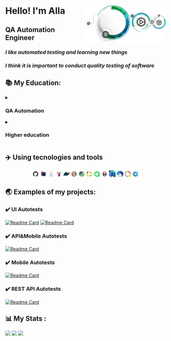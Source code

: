 <div id="header" align="left">
  <img width="50%" src="img/QA_LOGO.png" align="right">
	<h1>Hello!    I'm  Alla</h1>
	<h2>QA Automation Engineer</h2>
</div>

### _I like automated testing and learning new things_
### _I think it is important to conduct quality testing of software_
	

<!-- Education section -->
## :books: My Education:
<details>
	<summary><h3> QA Automation</h3> </summary>
	<details>
		<summary> <h4>CERTIFICATE <i> OA Automation Engineer </i> </h4> </summary>
		<img src="img/Certificate.svg">
	</details>
	<table width="100%" border='0'>
		<tr>
			<td width="25%" align="center" valign="center">
				<img src="img/QAGURU-LOGO.png">
			</td>
			<td valign="middle">Test Automation Engineering School <a target="_blank" href="https://qa.guru/en/">QA.GURU</a></br>
			Школа инженеров по автоматизации тестирования <a target="_blank" href="https://qa.guru">QA.GURU</a></br>
			</td>
		</tr>
	</table>
</details>


<details>
	<summary>  <h3> Higher education  </h3> </summary>
<table width="100%" border='0'>
    <tr>
        <td width="23%" align="center" valign="center">
            <img src="img/Politech-LOGO.svg">
            </td>
            <td valign="middle">PERM NATIONAL RESEARCH POLYTECHNIC UNIVERSITY <a target="_blank" href="https://pstu.ru/en/">PTSU</a></br>
		Information technology and automated systems </br>
		ПЕРМСКИЙ НАЦИОНАЛЬНЫЙ ИССЛЕДОВАТЕЛЬСКИЙ ПОЛИТЕХНИЧЕСКИЙ УНИВЕРСИТЕТ <a target="_blank" href="https://pstu.ru/">PTSU</a></br>
		Информационные технологии и автоматизированные системы</br>
    	</td>
	</tr>
</table>
</details>

## :airplane: Using tecnologies and tools

<p  align="center"

<code><img width="4%" title="GitHub" src="img/logo/GitHub-logo.svg"></code>
<code><img width="4%" title="IntelliJ IDEA" src="img/logo/IntelijIDEA-logo.svg"></code>
<code><img width="4%" title="Java" src="img/logo/Java-logo.svg"></code>
<code><img width="4%" title="Selenide" src="img/logo/Selenide-logo.svg"></code>
<code><img width="4%" title="Gradle" src="img/logo/Gradle-logo.svg"></code>
<code><img width="4%" title="Junit5" src="img/logo/JUnit5-logo.svg"></code>
<code><img width="4%" title="RestAssured" src="img/logo/RestAssured-logo.svg"></code>
<code><img width="4%" title="Allure Report" src="img/logo/AllureReport-logo.svg"></code>
<code><img width="4%" title="Allure TestOps" src="img/logo/AllureTO-logo.svg"></code>
<code><img width="4%" title="Jenkins" src="img/logo/Jenkins-logo.svg"></code>
<code><img width="4%" title="Android Studio" src="img/logo/AndroidStudio-logo.png"></code>
<code><img width="4%" title="Appium" src="img/logo/Appium-logo.svg"></code>
<code><img width="4%" title="Allure Report" src="img/logo/AllureReport-logo.png"></code>
<code><img width="4%" title="Telegram" src="img/logo/Telegram-logo.svg"></code>
</p>

## :earth_asia: Examples of my projects:
	
### :heavy_check_mark: UI Autotests
[![Readme Card](https://github-readme-stats.vercel.app/api/pin/?username=FkkfRf&repo=Test_Nexign)](https://github.com/FkkfRf/Test_Nexign)
[![Readme Card](https://github-readme-stats.vercel.app/api/pin/?username=FkkfRf&repo=Test_LoyaltyLabs)](https://github.com/FkkfRf/Test_LoyaltyLabs)

### :heavy_check_mark: API&Mobile Autotests 
[![Readme Card](https://github-readme-stats.vercel.app/api/pin/?username=FkkfRf&repo=Test_Todoist_API_Mobile)](https://github.com/FkkfRf/Test_Todoist_API_Mobile)

### :heavy_check_mark: Mobile Autotests 
[![Readme Card](https://github-readme-stats.vercel.app/api/pin/?username=FkkfRf&repo=Test_Todoist_Mobile)](https://github.com/FkkfRf/Test_Todoist_Mobile)

### :heavy_check_mark: REST API Autotests 
[![Readme Card](https://github-readme-stats.vercel.app/api/pin/?username=FkkfRf&repo=Test_BookLib_restapi)](https://github.com/FkkfRf/Test_BookLib_restapie)

## :bar_chart: My Stats :
![](http://github-profile-summary-cards.vercel.app/api/cards/stats?username=FkkfRf)
![](http://github-profile-summary-cards.vercel.app/api/cards/repos-per-language?username=FkkfRf) 
![](https://github-profile-summary-cards.vercel.app/api/cards/profile-details?username=FkkfRf)

<!--
**FkkfRf/FkkfRf** is a ✨ _special_ ✨ repository because its `README.md` (this file) appears on your GitHub profile.

### Hello! I'm Alla. 

<p align="left">
<img width="30%" src="img/QA_LOGO.png" >
</p>
<p align="left">
<code><img src="img/QA-logo.svg"></code>
</p>
<p align="center">
<img src="img/QA-logo1.svg" width="500">
</p>
Here are some ideas to get you started:

- 🔭 I’m currently working on ...
- 🌱 I’m currently learning ...
- 👯 I’m looking to collaborate on ...
- 🤔 I’m looking for help with ...
- 💬 Ask me about ...
- 📫 How to reach me: ...
- 😄 Pronouns: ...
- ⚡ Fun fact: ...
-->
